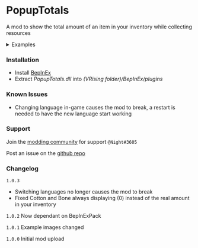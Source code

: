 # PopupTotals
A mod to show the total amount of an item in your inventory while collecting resources

<details>
<summary>Examples</summary>
<br>
<img src="https://i.imgur.com/Tbv3wft.jpg" alt="example 1">
<img src="https://i.imgur.com/3BN62ER.jpg" alt="example 2">
</details>


### Installation
- Install [BepInEx](https://v-rising.thunderstore.io/package/BepInEx/BepInExPack_V_Rising/)
- Extract _PopupTotals.dll_ into _(VRising folder)/BepInEx/plugins_

### Known Issues
- Changing language in-game causes the mod to break, a restart is needed to have the new language start working

### Support
Join the [modding community](https://discord.gg/CWzkHvekg3) for support `@Night#3605`

Post an issue on the [github repo](https://github.com/matt-harp/PopupTotals) 

### Changelog

`1.0.3` 
* Switching languages no longer causes the mod to break
* Fixed Cotton and Bone always displaying (0) instead of the real amount in your inventory

`1.0.2` Now dependant on BepInExPack

`1.0.1` Example images changed

`1.0.0` Initial mod upload
